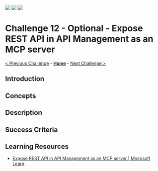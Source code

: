 ![](https://img.shields.io/badge/Challenge%20Under%20Development-red)
![](https://img.shields.io/badge/For%20Final%20Review-orange)
![](https://img.shields.io/badge/Collect%20Feedback-orange)

# Challenge 12 - Optional - Expose REST API in API Management as an MCP server

[< Previous Challenge](./Challenge-11.md) - **[Home](../README.md)** - [Next Challenge >](./Challenge-13.md)

## Introduction

## Concepts

## Description

## Success Criteria

## Learning Resources

- [Expose REST API in API Management as an MCP server | Microsoft Learn](https://learn.microsoft.com/en-us/azure/api-management/export-rest-mcp-server)